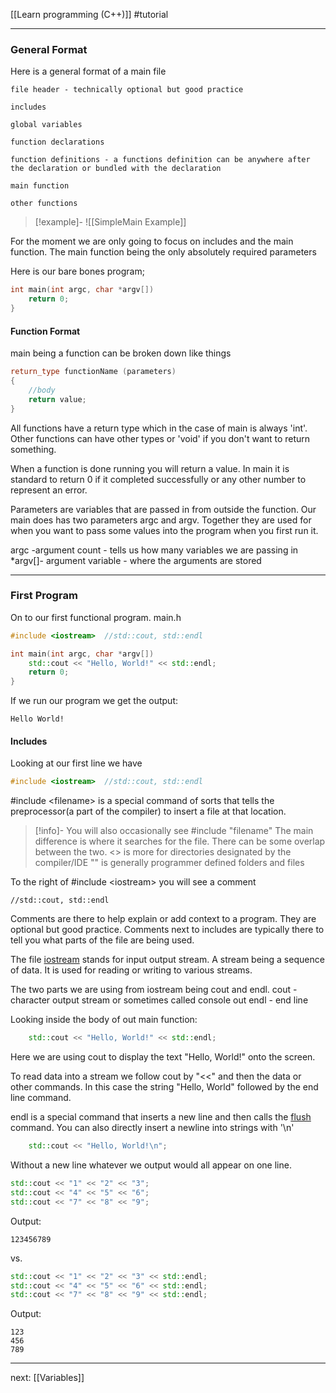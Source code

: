 [[Learn programming (C++)]]   #tutorial

---

### General Format

Here is a general format of a main file

```
file header - technically optional but good practice

includes

global variables

function declarations

function definitions - a functions definition can be anywhere after the declaration or bundled with the declaration

main function

other functions
```

> [!example]- 
>![[SimpleMain Example]]


For the moment we are only going to focus on includes and the main function.
The main function being the only absolutely required parameters 


Here is our bare bones program;
```cpp
int main(int argc, char *argv[])
	return 0;
}
```

#### Function Format

main being a function can be broken down like things 
```cpp
return_type functionName (parameters)
{
	//body
	return value;
}
```

All functions have a return type which in the case of main is always 'int'. Other functions can have other types or 'void' if you don't want to return something.

When a function is done running you will return a value.  In main it is standard to return 0 if it completed successfully or any other number to represent an error.

Parameters are variables that are passed in from outside the function.
Our main does has two parameters argc and argv. Together they are used for when you want to pass some values into the program when you first run it.

argc -argument count -  tells us how many variables we are passing in
*argv[]- argument variable - where the arguments are stored 

---
### First Program

On to our first functional program.
main.h
``` cpp 
#include <iostream>  //std::cout, std::endl

int main(int argc, char *argv[])
	std::cout << "Hello, World!" << std::endl;
	return 0;
}
```

If we run our program we get the output:
```
Hello World!
```

#### Includes
Looking at our first line we have
``` cpp
#include <iostream>  //std::cout, std::endl
```
\#include \<filename\> is a special command of sorts that tells the preprocessor(a part of the compiler) to insert a file at that location. 

>[!info]-
>You will also occasionally see \#include "filename" The main difference is where it searches for the file. There can be some overlap between the two.
<>  is more for directories designated by the compiler/IDE 
""   is generally programmer defined folders and files

To the right of \#include \<iostream\>  you will see a comment
```
//std::cout, std::endl   
```
Comments are there to help explain or add context to a program. They are optional but good practice. Comments next to includes are typically there to tell you what parts of the file are being used. 


The file [iostream](https://en.cppreference.com/w/cpp/header/iostream)  stands for input output stream. A stream being a sequence of data. It is used for reading or writing to various streams. 

The two parts we are using from iostream being cout and endl.
cout - character output stream or sometimes called console out
endl - end line

Looking inside the body of out main function:
```Cpp
	std::cout << "Hello, World!" << std::endl;
```
Here we are using cout to display the text "Hello, World!" onto the screen.

To read data into a stream we follow cout by "<<" and then the data or other commands. In this case the string "Hello, World" followed by the end line command.

endl is a special command that inserts a new line and then calls the [flush](https://en.cppreference.com/w/cpp/io/manip/flush) command. 
You can also directly insert a newline into strings with '\\n'
```cpp
	std::cout << "Hello, World!\n"; 
```

Without a new line whatever we output would all appear on one line.
```cpp
std::cout << "1" << "2" << "3";
std::cout << "4" << "5" << "6";
std::cout << "7" << "8" << "9";
```
Output:
```
123456789
```
vs.
```cpp
std::cout << "1" << "2" << "3" << std::endl;
std::cout << "4" << "5" << "6" << std::endl;
std::cout << "7" << "8" << "9" << std::endl;
```
Output:
``` 
123
456
789
```

---
next: [[Variables]] 